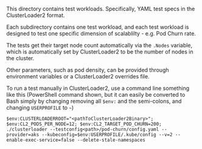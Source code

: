This directory contains test workloads. Specifically, YAML test specs in the ClusterLoader2 format.

Each subdirectory contains one test workload, and each test workload is designed to test one specific dimension of scalablilty - e.g. Pod Churn rate.

The tests get their target node count automatically via the `.Nodes` variable, which is automatically set by ClusterLoader2 to be the number of nodes in the cluster.

Other parameters, such as pod density, can be provided through environment variables or a ClusterLoader2 overrides file.

To run a test manually in ClusterLoader2, use a command line something like this
(PowerShell command shown, but it can easily be converted to Bash simply by changing removing all `$env:` and the semi-colons, and changing `USERPROFILE` to `~`)

```
$env:CLUSTERLOADERROOT="<pathToClusterLoader2Binary>"; $env:CL2_PODS_PER_NODE=12; $env:CL2_TARGET_POD_CHURN=200; ./clusterloader --testconfig<path>/pod-churn/config.yaml --provider=aks --kubeconfig=$env:USERPROFILE/.kube/config --v=2 --enable-exec-service=false --delete-stale-namespaces
```